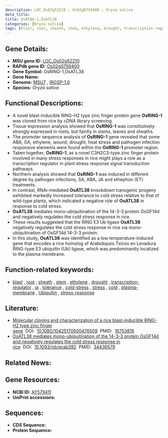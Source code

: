 ```yaml
---
description: LOC_Os02g52210 ; Os02g0759400 ; Oryza sativa
meta_title:
title: OsRING-1,OsATL38
categories: [Oryza sativa]
tags: [blast, root, sheath, stem, ethylene, drought, transcription regulator,  ja , tolerance, cold stress, stress, cold, plasma membrane, Ubiquitin, stress response]
---
```


## Gene Details:
- **MSU gene ID:** [LOC_Os02g52210](http://rice.uga.edu/cgi-bin/ORF_infopage.cgi?orf=LOC_Os02g52210)  
- **RAPdb gene ID:** [Os02g0759400](https://rapdb.dna.affrc.go.jp/locus/?name=Os02g0759400)  
- **Gene Symbol:** OsRING-1,OsATL38
- **Gene Name:**
- **Genome:**  [MSU7](http://rice.uga.edu/)&nbsp;,&nbsp;[IRGSP-1.0](https://rapdb.dna.affrc.go.jp/download/irgsp1.html)
- **Species:** *Oryza sativa*

## Functional Descriptions:
   - A novel blast-inducible RING-H2 type zinc finger protein gene **OsRING-1** was cloned from rice by cDNA library screening.
   - Tissue expression analysis showed that **OsRING-1** was constitutively strongly expressed in roots, but faintly in stems, leaves and sheaths.
   - The promoter sequence analysis of **OsRING-1** gene revealed that some ABA, GA, ethylene, wound, drought, heat stress and pathogen infection responsive elements were found within the **OsRING-1** promoter region.
   - Taken together, **OsRING-1**, as a novel C3H2C3-type zinc finger protein involved in many stress responses in rice might plays a role as a transcription regulator in plant stress response signal transduction pathways.
   - Northern analysis showed that **OsRING-1** was induced in different degree by pathogen infections, SA, ABA, JA and ethephon (ET) treatments.
   - In contrast, RNAi-mediated **OsATL38** knockdown transgenic progeny exhibited markedly increased tolerance to cold stress relative to that of wild-type plants, which indicated a negative role of **OsATL38** in response to cold stress.
   - **OsATL38** mediates mono-ubiquitination of the 14-3-3 protein OsGF14d and negatively regulates the cold stress response in rice.
   - These results suggested that the RING E3 Ub ligase **OsATL38** negatively regulates the cold stress response in rice via mono-ubiquitination of OsGF14d 14-3-3 protein.
   - In this study, **OsATL38** was identified as a low temperature-induced gene that encodes a rice homolog of Arabidopsis T<a8><ae>xicos en Levadura RING-type E3 ubiquitin (Ub) ligase, which was predominantly localized to the plasma membrane.

## Function-related keywords:
   - [blast](/tags/blast/)&nbsp;,&nbsp;[root](/tags/root/)&nbsp;,&nbsp;[sheath](/tags/sheath/)&nbsp;,&nbsp;[stem](/tags/stem/)&nbsp;,&nbsp;[ethylene](/tags/ethylene/)&nbsp;,&nbsp;[drought](/tags/drought/)&nbsp;,&nbsp;[transcription-regulator](/tags/transcription-regulator/)&nbsp;,&nbsp;[ja](/tags/ja/)&nbsp;,&nbsp;[tolerance](/tags/tolerance/)&nbsp;,&nbsp;[cold-stress](/tags/cold-stress/)&nbsp;,&nbsp;[stress](/tags/stress/)&nbsp;,&nbsp;[cold](/tags/cold/)&nbsp;,&nbsp;[plasma-membrane](/tags/plasma-membrane/)&nbsp;,&nbsp;[Ubiquitin](/tags/Ubiquitin/)&nbsp;,&nbsp;[stress-response](/tags/stress-response/)

## Literature:
   - [Molecular cloning and characterization of a rice blast-inducible RING-H2 type zinc finger gene](https://www.doi.org/10.1080/10425170500476509)&nbsp;&nbsp;DOI:&nbsp;&nbsp;[10.1080/10425170500476509](https://www.doi.org/10.1080/10425170500476509)&nbsp;&nbsp;PMID:&nbsp;&nbsp;[16753816](https://pubmed.ncbi.nlm.nih.gov/16753816/)
   - [OsATL38 mediates mono-ubiquitination of the 14-3-3 protein OsGF14d and negatively regulates the cold stress response in rice](https://www.doi.org/10.1093/jxb/erab392)&nbsp;&nbsp;DOI:&nbsp;&nbsp;[10.1093/jxb/erab392](https://www.doi.org/10.1093/jxb/erab392)&nbsp;&nbsp;PMID:&nbsp;&nbsp;[34436579](https://pubmed.ncbi.nlm.nih.gov/34436579/)

## Related News:

## Gene Resources:
- **NCBI ID:**  [AY579411](http://www.ncbi.nlm.nih.gov/nuccore/AY579411)
- **UniProt accessions:** [](https://www.uniprot.org/uniprotkb//entry)

## Sequences:
- **CDS Sequence:**
- **Protein Sequence:**
